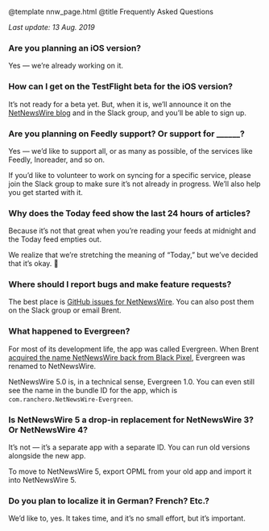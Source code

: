 @template nnw_page.html
@title Frequently Asked Questions

*Last update: 13 Aug. 2019*

### Are you planning an iOS version?

Yes — we’re already working on it.

### How can I get on the TestFlight beta for the iOS version?

It’s not ready for a beta yet. But, when it is, we’ll announce it on the [NetNewsWire blog](https://nnw.ranchero.com/) and in the Slack group, and you’ll be able to sign up.

### Are you planning on Feedly support? Or support for ______?

Yes — we’d like to support all, or as many as possible, of the services like Feedly, Inoreader, and so on.

If you’d like to volunteer to work on syncing for a specific service, please join the Slack group to make sure it’s not already in progress. We’ll also help you get started with it.

### Why does the Today feed show the last 24 hours of articles?

Because it’s not that great when you’re reading your feeds at midnight and the Today feed empties out.

We realize that we’re stretching the meaning of “Today,” but we’ve decided that it’s okay. 🐣

### Where should I report bugs and make feature requests?

The best place is [GitHub issues for NetNewsWire](https://github.com/brentsimmons/NetNewsWire/issues). You can also post them on the Slack group or email Brent.

### What happened to Evergreen?

For most of its development life, the app was called Evergreen. When Brent [acquired the name NetNewsWire back from Black Pixel](https://inessential.com/2018/08/31/netnewswire_comes_home), Evergreen was renamed to NetNewsWire.

NetNewsWire 5.0 is, in a technical sense, Evergreen 1.0. You can even still see the name in the bundle ID for the app, which is `com.ranchero.NetNewsWire-Evergreen`.

### Is NetNewsWire 5 a drop-in replacement for NetNewsWire 3? Or NetNewsWire 4?

It’s not — it’s a separate app with a separate ID. You can run old versions alongside the new app.

To move to NetNewsWire 5, export OPML from your old app and import it into NetNewsWire 5.

### Do you plan to localize it in German? French? Etc.?

We’d like to, yes. It takes time, and it’s no small effort, but it’s important.
